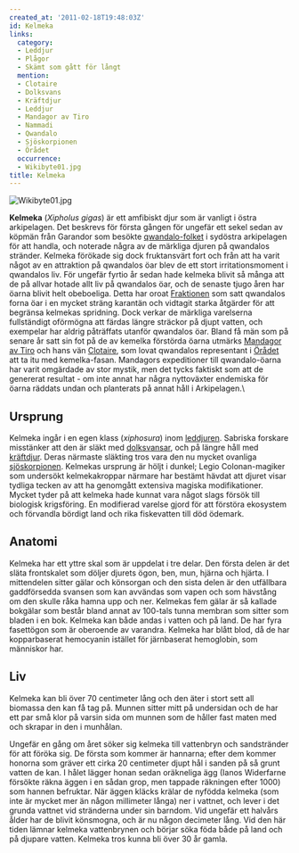 ```yaml
---
created_at: '2011-02-18T19:48:03Z'
id: Kelmeka
links:
  category:
  - Leddjur
  - Plågor
  - Skämt som gått för långt
  mention:
  - Clotaire
  - Dolksvans
  - Kräftdjur
  - Leddjur
  - Mandagor av Tiro
  - Nammadi
  - Qwandalo
  - Sjöskorpionen
  - Örådet
  occurrence:
  - Wikibyte01.jpg
title: Kelmeka
---
```


![][1]

**Kelmeka** (*Xipholus gigas*) är ett amfibiskt djur som är vanligt i östra arkipelagen. Det
beskrevs för första gången för ungefär ett sekel sedan av köpmän från Garandor som besökte
[qwandalo-folket] i sydöstra arkipelagen för att handla, och noterade några av de märkliga djuren på
qwandalos stränder. Kelmeka förökade sig dock fruktansvärt fort och från att ha varit något av en
attraktion på qwandalos öar blev de ett stort irritationsmoment i qwandalos liv. För ungefär fyrtio
år sedan hade kelmeka blivit så många att de på allvar hotade allt liv på qwandalos öar, och de
senaste tjugo åren har öarna blivit helt obeboeliga. Detta har oroat [Fraktionen] som satt qwandalos
forna öar i en mycket sträng karantän och vidtagit starka åtgärder för att begränsa kelmekas
spridning. Dock verkar de märkliga varelserna fullständigt oförmögna att färdas längre sträckor på
djupt vatten, och exempelar har aldrig påträffats utanför qwandalos öar. Bland få män som på senare
år satt sin fot på de av kemelka förstörda öarna utmärks [Mandagor av Tiro] och hans vän [Clotaire],
som lovat qwandalos representant i [Örådet] att ta itu med kemelka-fasan. Mandagors expeditioner
till qwandalo-öarna har varit omgärdade av stor mystik, men det tycks faktiskt som att de genererat
resultat - om inte annat har några nyttoväxter endemiska för öarna räddats undan och planterats på
annat håll i Arkipelagen.\

Ursprung
--------

Kelmeka ingår i en egen klass (*xiphosura*) inom [leddjuren]. Sabriska forskare misstänker att den
är släkt med [dolksvansar], och på längre håll med [kräftdjur]. Deras närmaste släkting tros vara
den nu mycket ovanliga [sjöskorpionen]. Kelmekas ursprung är höljt i dunkel; Legio Colonan-magiker
som undersökt kelmekakroppar närmare har bestämt hävdat att djuret visar tydliga tecken av att ha
genomgått extensiva magiska modifikationer. Mycket tyder på att kelmeka hade kunnat vara något slags
försök till biologisk krigsföring. En modifierad varelse gjord för att förstöra ekosystem och
förvandla bördigt land och rika fiskevatten till död ödemark.

Anatomi
-------

Kelmeka har ett yttre skal som är uppdelat i tre delar. Den första delen är det släta frontskalet
som döljer djurets ögon, ben, mun, hjärna och hjärta. I mittendelen sitter gälar och könsorgan och
den sista delen är den utfällbara gaddförsedda svansen som kan avvändas som vapen och som hävstång
om den skulle råka hamna upp och ner. Kelmekas fem gälar är så kallade bokgälar som består bland
annat av 100-tals tunna membran som sitter som bladen i en bok. Kelmeka kan både andas i vatten och
på land. De har fyra fasettögon som är oberoende av varandra. Kelmeka har blått blod, då de har
kopparbaserat hemocyanin istället för järnbaserat hemoglobin, som människor har.

Liv
---

Kelmeka kan bli över 70 centimeter lång och den äter i stort sett all biomassa den kan få tag på.
Munnen sitter mitt på undersidan och de har ett par små klor på varsin sida om munnen som de håller
fast maten med och skrapar in den i munhålan.

Ungefär en gång om året söker sig kelmeka till vattenbryn och sandstränder för att föröka sig. De
första som kommer är hannarna; efter dem kommer honorna som gräver ett cirka 20 centimeter djupt hål
i sanden på så grunt vatten de kan. I hålet lägger honan sedan oräkneliga ägg (Ianos Widerfarne
försökte räkna äggen i en sådan grop, men tappade räkningen efter 1000) som hannen befruktar. När
äggen kläcks krälar de nyfödda kelmeka (som inte är mycket mer än någon millimeter långa) ner i
vattnet, och lever i det grunda vattnet vid stränderna under sin barndom. Vid ungefär ett halvårs
ålder har de blivit könsmogna, och är nu någon decimeter lång. Vid den här tiden lämnar kelmeka
vattenbrynen och börjar söka föda både på land och på djupare vatten. Kelmeka tros kunna bli över 30
år gamla.

  [1]: Wikibyte01.jpg "Wikibyte01.jpg"
  [qwandalo-folket]: Qwandalo
  [Fraktionen]: Nammadi
  [Mandagor av Tiro]: Mandagor_av_Tiro
  [Clotaire]: Clotaire
  [Örådet]: Örådet
  [leddjuren]: Leddjur
  [dolksvansar]: Dolksvans
  [kräftdjur]: Kräftdjur
  [sjöskorpionen]: Sjöskorpionen